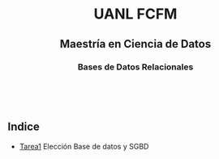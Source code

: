 <div align="center">

# UANL FCFM

## Maestría en Ciencia de Datos

### Bases de Datos Relacionales



</div>

<br>
<br>
<br>

## Indice

* [Tarea1](https://github.com/xDiegoCruz15/MCD-BDR/blob/master/Tarea1/Tarea1.md) Elección Base de datos y SGBD
